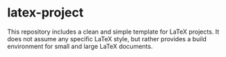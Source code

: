 latex-project
=============

This repository includes a clean and simple template for LaTeX projects.
It does not assume any specific LaTeX style, but rather provides a build
environment for small and large LaTeX documents.
